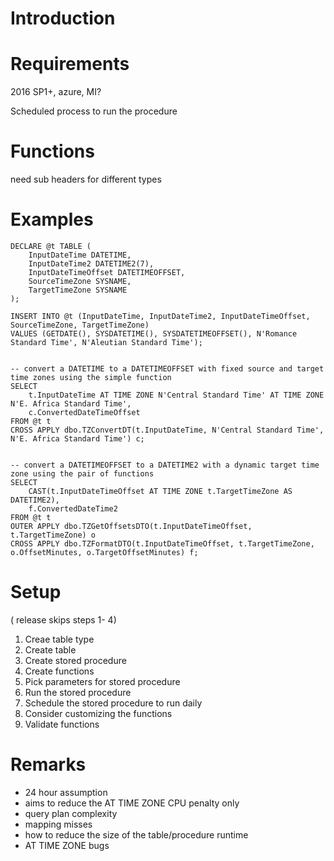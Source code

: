 # Introduction



# Requirements

2016 SP1+, azure, MI?

Scheduled process to run the procedure


# Functions

need sub headers for different types


# Examples

```TSQL
DECLARE @t TABLE (
	InputDateTime DATETIME,
	InputDateTime2 DATETIME2(7),
	InputDateTimeOffset DATETIMEOFFSET,
	SourceTimeZone SYSNAME,
	TargetTimeZone SYSNAME
);

INSERT INTO @t (InputDateTime, InputDateTime2, InputDateTimeOffset, SourceTimeZone, TargetTimeZone)
VALUES (GETDATE(), SYSDATETIME(), SYSDATETIMEOFFSET(), N'Romance Standard Time', N'Aleutian Standard Time');


-- convert a DATETIME to a DATETIMEOFFSET with fixed source and target time zones using the simple function
SELECT
	t.InputDateTime AT TIME ZONE N'Central Standard Time' AT TIME ZONE N'E. Africa Standard Time',
	c.ConvertedDateTimeOffset
FROM @t t
CROSS APPLY dbo.TZConvertDT(t.InputDateTime, N'Central Standard Time', N'E. Africa Standard Time') c;


-- convert a DATETIMEOFFSET to a DATETIME2 with a dynamic target time zone using the pair of functions
SELECT
	CAST(t.InputDateTimeOffset AT TIME ZONE t.TargetTimeZone AS DATETIME2),
	f.ConvertedDateTime2
FROM @t t
OUTER APPLY dbo.TZGetOffsetsDTO(t.InputDateTimeOffset, t.TargetTimeZone) o
CROSS APPLY dbo.TZFormatDTO(t.InputDateTimeOffset, t.TargetTimeZone, o.OffsetMinutes, o.TargetOffsetMinutes) f;
```

# Setup

( release skips steps 1- 4)

1. Creae table type
2. Create table
3. Create stored procedure
4. Create functions
5. Pick parameters for stored procedure
6. Run the stored procedure
7. Schedule the stored procedure to run daily
8. Consider customizing the functions
9. Validate functions



# Remarks

- 24 hour assumption
- aims to reduce the AT TIME ZONE CPU penalty only
- query plan complexity
- mapping misses
- how to reduce the size of the table/procedure runtime
- AT TIME ZONE bugs
